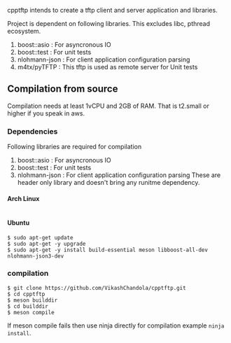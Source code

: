 cpptftp intends to create a tftp client and server application and libraries.

Project is dependent on following libraries. This excludes libc, pthread
ecosystem.
1. boost::asio    : For asyncronous IO
2. boost::test    : For unit tests
3. nlohmann-json  : For client application configuration parsing
3. m4tx/pyTFTP    : This tftp is used as remote server for Unit tests

## Compilation from source
Compilation needs at least 1vCPU and 2GB of RAM. That is t2.small or higher if you speak in aws.
### Dependencies
Following libraries are required for compilation
1. boost::asio    : For asyncronous IO
2. boost::test    : For unit tests
3. nlohmann-json  : For client application configuration parsing
These are header only library and doesn't bring any runitme dependency.

#### Arch Linux
```
```

#### Ubuntu
```
$ sudo apt-get update
$ sudo apt-get -y upgrade
$ sudo apt-get -y install build-essential meson libboost-all-dev nlohmann-json3-dev
```

### compilation
```
$ git clone https://github.com/VikashChandola/cpptftp.git
$ cd cpptftp
$ meson builddir
$ cd builddir
$ meson compile
```
If meson compile fails then use ninja directly for compilation example `ninja install`.

